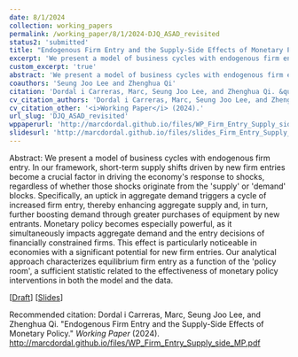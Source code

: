 ```yaml
---
date: 8/1/2024
collection: working_papers
permalink: /working_paper/8/1/2024-DJQ_ASAD_revisited
status2: 'submitted'
title: "Endogenous Firm Entry and the Supply-Side Effects of Monetary Policy"
excerpt: 'We present a model of business cycles with endogenous firm entry. In our framework, short-term supply shifts driven by new firm entries become a crucial factor in driving the economy&apos;s response to shocks, regardless of whether those shocks originate from the &apos;supply&apos; or &apos;demand&apos; blocks. Specifically, an uptick in aggregate demand triggers a cycle of increased firm entry, thereby enhancing aggregate supply and, in turn, further boosting demand through greater purchases of equipment by new entrants. Monetary policy becomes especially powerful, as it simultaneously impacts aggregate demand and the entry decisions of financially constrained firms. This effect is particularly noticeable in economies with a significant potential for new firm entries.  Our analytical approach characterizes equilibrium firm entry as a function of the &apos;policy room&apos;, a sufficient statistic related to the effectiveness of monetary policy interventions in both the model and the data.'
custom_excerpt: 'true'
abstract: 'We present a model of business cycles with endogenous firm entry. In our framework, short-term supply shifts driven by new firm entries become a crucial factor in driving the economy&apos;s response to shocks, regardless of whether those shocks originate from the &apos;supply&apos; or &apos;demand&apos; blocks. Specifically, an uptick in aggregate demand triggers a cycle of increased firm entry, thereby enhancing aggregate supply and, in turn, further boosting demand through greater purchases of equipment by new entrants. Monetary policy becomes especially powerful, as it simultaneously impacts aggregate demand and the entry decisions of financially constrained firms. This effect is particularly noticeable in economies with a significant potential for new firm entries.  Our analytical approach characterizes equilibrium firm entry as a function of the &apos;policy room&apos;, a sufficient statistic related to the effectiveness of monetary policy interventions in both the model and the data.'
coauthors: 'Seung Joo Lee and Zhenghua Qi'
citation: 'Dordal i Carreras, Marc, Seung Joo Lee, and Zhenghua Qi. &quot;Endogenous Firm Entry and the Supply-Side Effects of Monetary Policy.&quot;  <i>Working Paper</i> (2024).'
cv_citation_authors: 'Dordal i Carreras, Marc, Seung Joo Lee, and Zhenghua Qi.'
cv_citation_other: '<i>Working Paper</i> (2024).'
url_slug: 'DJQ_ASAD_revisited'
wppaperurl: 'http://marcdordal.github.io/files/WP_Firm_Entry_Supply_side_MP.pdf'
slidesurl: 'http://marcdordal.github.io/files/slides_Firm_Entry_Supply_side_MP.pdf'
---
```

Abstract: We present a model of business cycles with endogenous firm entry. In our framework, short-term supply shifts driven by new firm entries become a crucial factor in driving the economy&apos;s response to shocks, regardless of whether those shocks originate from the &apos;supply&apos; or &apos;demand&apos; blocks. Specifically, an uptick in aggregate demand triggers a cycle of increased firm entry, thereby enhancing aggregate supply and, in turn, further boosting demand through greater purchases of equipment by new entrants. Monetary policy becomes especially powerful, as it simultaneously impacts aggregate demand and the entry decisions of financially constrained firms. This effect is particularly noticeable in economies with a significant potential for new firm entries.  Our analytical approach characterizes equilibrium firm entry as a function of the &apos;policy room&apos;, a sufficient statistic related to the effectiveness of monetary policy interventions in both the model and the data.

[[Draft](http://marcdordal.github.io/files/WP_Firm_Entry_Supply_side_MP.pdf)] [[Slides](http://marcdordal.github.io/files/slides_Firm_Entry_Supply_side_MP.pdf)] 

Recommended citation: Dordal i Carreras, Marc, Seung Joo Lee, and Zhenghua Qi. "Endogenous Firm Entry and the Supply-Side Effects of Monetary Policy."  <i>Working Paper</i> (2024). http://marcdordal.github.io/files/WP_Firm_Entry_Supply_side_MP.pdf